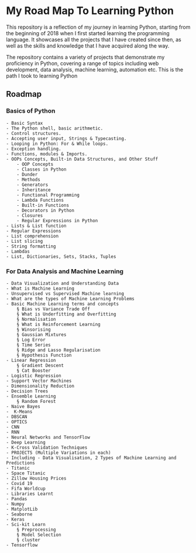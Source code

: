 # My Road Map To Learning Python 
This repository is a reflection of my journey in learning Python, starting from the beginning of 2018 when I first started learning the programming language. It showcases all the projects that I have created since then, as well as the skills and knowledge that I have acquired along the way.

The repository contains a variety of projects that demonstrate my proficiency in Python, covering a range of topics including web development, data analysis, machine learning, automation etc. 
This is the path I took to learning Python 

## Roadmap
### Basics of Python
    - Basic Syntax  
    - The Python shell, basic arithmetic.
    - Control structures.
    - Accepting user input, Strings & Typecasting.
    - Looping in Python: For & While loops.
    - Exception handling.
    - Functions, modules & Imports.
    - OOPs Concepts, Built-in Data Structures, and Other Stuff
	    - OOP Concepts
        - Classes in Python
        - Dunder
        - Methods
        - Generators
        - Inheritance
        - Functional Programming
        - Lambda Functions
        - Built-in Functions
        - Decorators in Python
        - Closures
        - Regular Expressions in Python
    - Lists & List function
    - Regular Expressions
    - List comprehension
    - List slicing
    - String formatting
    - Lambdas
    - List, Dictionaries, Sets, Stacks, Tuples
	
### For Data Analysis and Machine Learning
    - Data Visualization and Understanding Data
    - What is Machine Learning
    - Unsupervised vs Supervised Machine learning
    - What are the types of Machine Learning Problems 
    - Basic Machine Learning terms and concepts 
        § Bias vs Variance Trade Off
        § What is Underfitting and Overfitting 
        § Normalisation 
        § What is Reinforcement Learning 
        § Winsorising 
        § Gaussian Mixtures 
        § Log Error 
        § Time Series 
        § Ridge and Lasso Regularisation 
        § Hypothesis Function 
    - Linear Regression 
        § Gradient Descent 
        § Cat Booster
    - Logistic Regression 
    - Support Vector Machines 
    - Dimensionality Reduction 
    - Decision Trees 
    - Ensemble Learning
        § Random Forest
    - Naive Bayes 
    -  K-Means 
    - DBSCAN
    - OPTICS
    - CNN
    - RNN
    - Neural Networks and TensorFlow 
    - Deep Learning 
    - K-Cross Validation Techniques 
    - PROJECTS (Multiple Variations in each)
    - Including - Data Visualisation, 2 Types of Machine Learning and Predictions
    - Titanic 
    - Space Titanic 
    - Zillow Housing Prices 
    - Covid 19 
    - Fifa Worldcup 
    - Libraries Learnt 
    - Pandas 
    - Numpy 
    - MatplotLib
    - Seaborne 
    - Keras 
    - Sci-kit Learn 
        § Preprocessing
        § Model Selection 
        § cluster
    - Tensorflow


		

